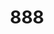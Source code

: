 ---
layout: place
title: "888"
permalink: /tennessee/nashville/888.html
stateAbbr: TN
stateName: Tennessee
cityName: Nashville
place_id: ChIJLza7xQxnZIgREuqfmswhlFI
photos:
  - name: >-
      places/ChIJLza7xQxnZIgREuqfmswhlFI/photos/AeeoHcKt5B1S6_vHo_k295qDXeUc_tXSozTxfszuYFBCFEOnz34t0b0E1sr0Rt13igV0qPfyoYoruVEXwGCDDhFGffiUzSl_4zSJ-UKVfV1EpIpIGibwUIoVBi3KaEjCNrAymngjAAV3CXU7pFgTg4pl-PYR1REpBYtTal2fa1qPGPKmdNVN0UgN602omhloXkWML0QClgkzjFoRW9-5NKsgihfWfWanfW_pVCjuu_3jXZbD6Lnu_NDwxKL_KXtYbk6K8GHztAP0U4Jst40kJUZFRD6CC5Cv3cD20utXC4w_2D-Q9w
    widthPx: 4800
    heightPx: 3200
    authorAttributions:
      - displayName: '888'
        uri: https://maps.google.com/maps/contrib/113467178605313045699
        photoUri: >-
          https://lh3.googleusercontent.com/a-/ALV-UjXKVpOTY1qbaHzBLoEEMjqH416bC1h83wg5j2pZUO1fpOg4BWg=s100-p-k-no-mo
    flagContentUri: >-
      https://www.google.com/local/imagery/report/?cb_client=maps_api_places.places_api&image_key=!1e10!2sAF1QipPsVWK-rUmeDYn3duUlNYbIiqcRDLZqW3ACs9HW&hl=en-US
    googleMapsUri: >-
      https://www.google.com/maps/place//data=!3m4!1e2!3m2!1sAF1QipPsVWK-rUmeDYn3duUlNYbIiqcRDLZqW3ACs9HW!2e10!4m2!3m1!1s0x8864670cc5bb362f:0x529421cc9a9fea12
  - name: >-
      places/ChIJLza7xQxnZIgREuqfmswhlFI/photos/AeeoHcJHWGlIqYDqDywm4a-4JdegxtTQRGKI7YLpNDqVjWPS_yu9JYTIv3mmwu8GJwGJKE5V03sv_7pwgMPdhHy3I8Ta0zt0jCKFWZ5WF3YAfKKxSEURUxN74epYLEMBa20gC9pBEG9lYhT5ennA5jX8e29t8bwDRDvM34TNNWlhzvEthcZg92c5dB4cZPGmzgDsKOZ333stR4nqOnqbg1qIbzJZfhE81ZcsBgL82aFEXphH24Pu8qOHCaONVVIBC5jBJIOpjOvBTMw2OiJOlv5Resv1UeU9JBju3MaliL5hZ0oJug
    widthPx: 1024
    heightPx: 683
    authorAttributions:
      - displayName: '888'
        uri: https://maps.google.com/maps/contrib/113467178605313045699
        photoUri: >-
          https://lh3.googleusercontent.com/a-/ALV-UjXKVpOTY1qbaHzBLoEEMjqH416bC1h83wg5j2pZUO1fpOg4BWg=s100-p-k-no-mo
    flagContentUri: >-
      https://www.google.com/local/imagery/report/?cb_client=maps_api_places.places_api&image_key=!1e10!2sAF1QipOTMtCfTT6J1g3tp4OW1bxD5GRInE0LRSMa_mfb&hl=en-US
    googleMapsUri: >-
      https://www.google.com/maps/place//data=!3m4!1e2!3m2!1sAF1QipOTMtCfTT6J1g3tp4OW1bxD5GRInE0LRSMa_mfb!2e10!4m2!3m1!1s0x8864670cc5bb362f:0x529421cc9a9fea12
  - name: >-
      places/ChIJLza7xQxnZIgREuqfmswhlFI/photos/AeeoHcIbmak_Vo83giXUTpUoD7PEMAHUfMxKviLj2y6JaPUNpUHCL43KQlKELLQGmVkZYp1WQyvc-HrhgHZsEMghrwH2nJgYZfn0fFaWDhFRNjnJk4texWNQrLoRcGxZqB3OWEBbcwx_j8oaX8AqRGFcz2YKUXrar18zCwFUyKez6wV4JP3bKITh8ym-Kdle2bt32KvU1YWXaHb9LLThgyDbDGUJ-U07n8FLN6qE06ZjEz9_1kFAeC8nJxU2BogawArTY5zbmSZy8r-sH2lpbglrH3gmvpkuTDRUqj3yVdL4Mbg61HXj_dVKz9FL9eDSQL2CRuECoW5LTcqhWrSHGIPLS-G6pJbSNJarmfdNpLJei5dg7nM6L2ScOtOAoA161UBMCDpYaWkokL5irH5Ve9Df4tIZirFj8ZyFg8Nbp2e3Bew
    widthPx: 2361
    heightPx: 3133
    authorAttributions:
      - displayName: Kay M
        uri: https://maps.google.com/maps/contrib/103885700821280303620
        photoUri: >-
          https://lh3.googleusercontent.com/a-/ALV-UjVjfTf0zha5UJI8wjwxfeF_hIpXpLpMDr6slqJcvpkEzy1svP5Z=s100-p-k-no-mo
    flagContentUri: >-
      https://www.google.com/local/imagery/report/?cb_client=maps_api_places.places_api&image_key=!1e10!2sCIHM0ogKEICAgMDwlLbgeQ&hl=en-US
    googleMapsUri: >-
      https://www.google.com/maps/place//data=!3m4!1e2!3m2!1sCIHM0ogKEICAgMDwlLbgeQ!2e10!4m2!3m1!1s0x8864670cc5bb362f:0x529421cc9a9fea12
  - name: >-
      places/ChIJLza7xQxnZIgREuqfmswhlFI/photos/AeeoHcJ-0akhXhTFewQU_N2GfdFVdz5E4R6EisA3moZMvnSKd1IFcNkNX1sH2CFqvzrZ-jYLSAZjTqeM9A_4Cj2HyyqnB24DFrT-Bt2ht4Mxk2tTia9uIuXCRt5WgmYrjeB49X1SnJh-rwcjLmQg9OOMevuuulgN8qjagrdmgo0nXQySAu95pbzDJ3EG7gbU0EOxxKs5Jus_MjcgvLtzRou8DujOjB7_YzEfFueVP2qpXsaMuPotVIWowlXWuseDPGzJx7qBkhdIePAewY8ucI2HsrvlXsNy3H_fQ2eU4_riH-xv0O8H0wpMQtojaGLh0qC5wfK0oCiNkVw-KSecQYiPAIS4QPHIfVc5RaAkFFmJGjDj8kU4TLz2Kbr4ivoq_tZT2sh-2qQQ4pSk_JFlunObtToxtLKX_qXsTEtrs9k8R5ZAYA
    widthPx: 2048
    heightPx: 1536
    authorAttributions:
      - displayName: Sarah Sleeper
        uri: https://maps.google.com/maps/contrib/109429536891192121621
        photoUri: >-
          https://lh3.googleusercontent.com/a-/ALV-UjXYQBRPA78EvYMxbkrcOtRpcnyABxmNw7LDiD5bvq5IUzq69nM=s100-p-k-no-mo
    flagContentUri: >-
      https://www.google.com/local/imagery/report/?cb_client=maps_api_places.places_api&image_key=!1e10!2sCIHM0ogKEICAgMCIu9PuZA&hl=en-US
    googleMapsUri: >-
      https://www.google.com/maps/place//data=!3m4!1e2!3m2!1sCIHM0ogKEICAgMCIu9PuZA!2e10!4m2!3m1!1s0x8864670cc5bb362f:0x529421cc9a9fea12
  - name: >-
      places/ChIJLza7xQxnZIgREuqfmswhlFI/photos/AeeoHcID6li6YbNCMjFNrRShVzevGx8eO5seDEIJKNsV3hlMjFt6YxI2PxK9YYIqONWx_6zq3fML0KZOJYMFv2j1BCx8_ISFhvG0Q-JARvX9oD39O_13XqwlRrQvvh6AseGRFJbgzbOeq06pg2plKBMtiU7FOUGqjS4vm_btoGKn2Z-rLiDUFVVfbHO-DAUjjCX1VTVqhNiAthck1zXvTrg7PxXsDICLS2r94oKqAOdaEyyE7XWsHnbISHJn8ZeYoKD0zBiHsMk6zx9ze2-pVTnXb86Vbr9j5Pu3uAlR6XnPrVIAvg
    widthPx: 1024
    heightPx: 1536
    authorAttributions:
      - displayName: '888'
        uri: https://maps.google.com/maps/contrib/113467178605313045699
        photoUri: >-
          https://lh3.googleusercontent.com/a-/ALV-UjXKVpOTY1qbaHzBLoEEMjqH416bC1h83wg5j2pZUO1fpOg4BWg=s100-p-k-no-mo
    flagContentUri: >-
      https://www.google.com/local/imagery/report/?cb_client=maps_api_places.places_api&image_key=!1e10!2sAF1QipPfazvzTUEsS8r4PZ_LzlGNe2ykV08nmqJl4utX&hl=en-US
    googleMapsUri: >-
      https://www.google.com/maps/place//data=!3m4!1e2!3m2!1sAF1QipPfazvzTUEsS8r4PZ_LzlGNe2ykV08nmqJl4utX!2e10!4m2!3m1!1s0x8864670cc5bb362f:0x529421cc9a9fea12
  - name: >-
      places/ChIJLza7xQxnZIgREuqfmswhlFI/photos/AeeoHcK2gmgc2Ou9L5jmhiSnpjSLP7bP_3wmM7rJDovim5-Emwb25x-2Qdqs23Q-USNoS3Zf0Sx_aCTl23TvqJoEKs-a0L-ZadxX4TO6pRQrPmG1TBnXbiOsIwrew5r4rLSyvQbmMigi9gmVuUwgl3aBxvBSwN6syzeQjLZWJ6KnStbbeqCMJlIc7b_aI6OWihSd5VLkAJjinkM84v2cinOYntk9Oo_ZpnrFYXDog2O4LFzkAQ86-dGlzxnu86Sb0ZPvJ8WHQ7ygDCIWfe5ooIqYix6tIznE5Y5wLFT6-4uE2NNV1w
    widthPx: 1858
    heightPx: 2520
    authorAttributions:
      - displayName: '888'
        uri: https://maps.google.com/maps/contrib/113467178605313045699
        photoUri: >-
          https://lh3.googleusercontent.com/a-/ALV-UjXKVpOTY1qbaHzBLoEEMjqH416bC1h83wg5j2pZUO1fpOg4BWg=s100-p-k-no-mo
    flagContentUri: >-
      https://www.google.com/local/imagery/report/?cb_client=maps_api_places.places_api&image_key=!1e10!2sAF1QipPTXHjARW4EMB0WOLg4UlFf6JN7gfVUd9MaCWNQ&hl=en-US
    googleMapsUri: >-
      https://www.google.com/maps/place//data=!3m4!1e2!3m2!1sAF1QipPTXHjARW4EMB0WOLg4UlFf6JN7gfVUd9MaCWNQ!2e10!4m2!3m1!1s0x8864670cc5bb362f:0x529421cc9a9fea12
  - name: >-
      places/ChIJLza7xQxnZIgREuqfmswhlFI/photos/AeeoHcKX35DsNNVcqSSb2Xzm-5sXaQ3PQDwomvcl7UMFw5eK3BfPe-AC_8OJOk1bEwyD-r8_EStHs1VfZ3-j1o1TygwKbHaZrUI_cRQrvnyslxWQ5503XrJRDYVAbBTIdknDFP4PShdVltoN1U0cCmof5jFVQjA3aPfvub-ZyLY6rdjHvmJFtzB6fdZDd1xbqFkw4Lo5oHYoU1gAYBUc73uAVs7bj3onVcyfjVUBIxjS5Ix-BMRpzd17LVRv2XNt63IU-q697npjVdV65ak05kL0V2g9HlluF5TurdaCHD3WWE6pvA
    widthPx: 1024
    heightPx: 683
    authorAttributions:
      - displayName: '888'
        uri: https://maps.google.com/maps/contrib/113467178605313045699
        photoUri: >-
          https://lh3.googleusercontent.com/a-/ALV-UjXKVpOTY1qbaHzBLoEEMjqH416bC1h83wg5j2pZUO1fpOg4BWg=s100-p-k-no-mo
    flagContentUri: >-
      https://www.google.com/local/imagery/report/?cb_client=maps_api_places.places_api&image_key=!1e10!2sAF1QipO3xS6cjBqm1h7eqc91Tj6Agq7wdG4_EhTs1KRx&hl=en-US
    googleMapsUri: >-
      https://www.google.com/maps/place//data=!3m4!1e2!3m2!1sAF1QipO3xS6cjBqm1h7eqc91Tj6Agq7wdG4_EhTs1KRx!2e10!4m2!3m1!1s0x8864670cc5bb362f:0x529421cc9a9fea12
  - name: >-
      places/ChIJLza7xQxnZIgREuqfmswhlFI/photos/AeeoHcJ6HXKWCK17D02cJYCissVXcvPqK2tsAcoB47vsgG1XBi_egwqCSRYR3A3fZlo66lYhQegJzU9HkiqVGm3z9DKR8HtsiVfPRvSf-31J9M5ZRA0T85AIQ473X5SLGYytLwlRsC-veN0CN_Z7E4K-DNUGSxwVJNSnM46HNxbowzbCf5q4A4hrh87kBZ7CZyck2V7y1utNcYFGzWJIC6MwGebQuCmmFppfe1Q6QSNA5ByQXnrqSXl4Hf3HMrT5nE-N5mp6MEbMrOJD7Ilgs43sPFYsnkeTbfk0138SHS_jwCZY6ebzwPdem7sZFv9hIuAvtZaEUlBGEGuigeeNcsNr0Md56PJSmSG3jRehqZqyaDaP0n6O3J616gb3aLVAmMDIc6JwaFMjCx88-WWC8WDat4Wm4wQWCIBA-_eQaupwdtgXJA
    widthPx: 4032
    heightPx: 3024
    authorAttributions:
      - displayName: Jonathan Espiritu
        uri: https://maps.google.com/maps/contrib/109350828135522180965
        photoUri: >-
          https://lh3.googleusercontent.com/a-/ALV-UjXsDAC0qzIfv2IF5RNCwYBvRkr81nUBcTyXb8srHEYWI6c00_zJSA=s100-p-k-no-mo
    flagContentUri: >-
      https://www.google.com/local/imagery/report/?cb_client=maps_api_places.places_api&image_key=!1e10!2sCIHM0ogKEICAgMCgme-KWw&hl=en-US
    googleMapsUri: >-
      https://www.google.com/maps/place//data=!3m4!1e2!3m2!1sCIHM0ogKEICAgMCgme-KWw!2e10!4m2!3m1!1s0x8864670cc5bb362f:0x529421cc9a9fea12
  - name: >-
      places/ChIJLza7xQxnZIgREuqfmswhlFI/photos/AeeoHcLOd_vZdyrvAPrsl24qHzbQrlMYhdMl2GCjLeGjklw0WEoMLi0foacT0Qei9_nL5IPOAQSbdU5rvN6h0O1H_Iodjsqn7zNMtHP3Pqieq0w8jjSMbf09dN3GdU5_Ybyb7lv2ey3A2yzo3u-hq_-IKxftoHrDEt3W2Uo5sjhfiXjOZmrF29w7EubPzcULJw8S1HwYQuHMsOzgJIk2yhmWIM_nyC83zfS2FLbeEKVMKJAaiQ5AISgFeZ33UwnmR32k9WbKrpzzZZmXmQdtxAoiBaDS4SZcj94wlSZfS8HF_sKkVH2mtxL4gd50Z4OEgRxf8QZ8TIUnD-CXW0jxQYZu3PCJyJwn1gdDXIx9-mfuMGJMRftwiBv2JDvCWxItt5ZD7nO6QFZny_GKZKtZibF6iQT8xyHA8l5jqLJSPUAT8SjT1ag
    widthPx: 3024
    heightPx: 4032
    authorAttributions:
      - displayName: Danielle Long
        uri: https://maps.google.com/maps/contrib/118397673277226210911
        photoUri: >-
          https://lh3.googleusercontent.com/a-/ALV-UjWjBXixM5jkmla25t3OFjWZRv0Bo6L8sG5kdvB-lfsHu-fjkjZqyQ=s100-p-k-no-mo
    flagContentUri: >-
      https://www.google.com/local/imagery/report/?cb_client=maps_api_places.places_api&image_key=!1e10!2sCIHM0ogKEICAgMDAtYim9wE&hl=en-US
    googleMapsUri: >-
      https://www.google.com/maps/place//data=!3m4!1e2!3m2!1sCIHM0ogKEICAgMDAtYim9wE!2e10!4m2!3m1!1s0x8864670cc5bb362f:0x529421cc9a9fea12
  - name: >-
      places/ChIJLza7xQxnZIgREuqfmswhlFI/photos/AeeoHcKHMyRohUv3YDsWnSdr5O3BzAQceJ_Vg8-OvJs6QhpN8Khs1wWH2hl47IKfAxGdV0FLjetPsWe1-tGpGzOgC4ZLGoRFWoKE0A0WKTYKjKR4n47bsUm_qQpGFTQPvCkvEYKOdwrOY3Q67YCpHBCKVorRtsy4DnaNm-vyoz862H6bHDPrtz_NtMBjQN_kDZCF94h6yu8Wi3WpXTPdplPoTXagu0hZ8ij_V00clczN6hd0GTTWTMqxORfKR1nST-VpEoc7XhAE5nGpjCrfZn0tJTzvkQQ7pOy1ZONnUcIw3Hof7Q
    widthPx: 1024
    heightPx: 1536
    authorAttributions:
      - displayName: '888'
        uri: https://maps.google.com/maps/contrib/113467178605313045699
        photoUri: >-
          https://lh3.googleusercontent.com/a-/ALV-UjXKVpOTY1qbaHzBLoEEMjqH416bC1h83wg5j2pZUO1fpOg4BWg=s100-p-k-no-mo
    flagContentUri: >-
      https://www.google.com/local/imagery/report/?cb_client=maps_api_places.places_api&image_key=!1e10!2sAF1QipO6g5K_2LgjMB56ZEEN5rnVF7cyUn-ZnY_hnXHC&hl=en-US
    googleMapsUri: >-
      https://www.google.com/maps/place//data=!3m4!1e2!3m2!1sAF1QipO6g5K_2LgjMB56ZEEN5rnVF7cyUn-ZnY_hnXHC!2e10!4m2!3m1!1s0x8864670cc5bb362f:0x529421cc9a9fea12
address: 800 Clark Pl, Nashville, TN 37203, USA
street: 800 Clark Pl
city: Nashville
state: TN
zip: '37203'
country: USA
neighborhood: Downtown
latitude: '36.155808'
longitude: '-86.780532'
accessibility_options:
  wheelchairAccessibleParking: true
  wheelchairAccessibleEntrance: true
  wheelchairAccessibleRestroom: true
  wheelchairAccessibleSeating: true
business_status: OPERATIONAL
name: '888'
google_maps_links:
  directionsUri: >-
    https://www.google.com/maps/dir//''/data=!4m7!4m6!1m1!4e2!1m2!1m1!1s0x8864670cc5bb362f:0x529421cc9a9fea12!3e0
  placeUri: https://maps.google.com/?cid=5950418170314484242
  writeAReviewUri: >-
    https://www.google.com/maps/place//data=!4m3!3m2!1s0x8864670cc5bb362f:0x529421cc9a9fea12!12e1
  reviewsUri: >-
    https://www.google.com/maps/place//data=!4m4!3m3!1s0x8864670cc5bb362f:0x529421cc9a9fea12!9m1!1b1
  photosUri: >-
    https://www.google.com/maps/place//data=!4m3!3m2!1s0x8864670cc5bb362f:0x529421cc9a9fea12!10e5
primary_type: Japanese Restaurant
opening_hours:
  regular: null
  current: null
secondary_opening_hours:
  regular:
    weekdayDescriptions: null
    type: null
  current:
    weekdayDescriptions: null
    type: null
phone: (888) 383-8610
price_level: null
price_range: $100 &ndash; & up
rating: '4.5'
rating_count: 173
website: https://www.888nashville.com/
description: null
reviews:
  - name: >-
      places/ChIJLza7xQxnZIgREuqfmswhlFI/reviews/ChdDSUhNMG9nS0VJQ0FnTUNJdTlQdWhBRRAB
    relativePublishTimeDescription: a week ago
    rating: 5
    text:
      text: >-
        My husband and my best friend surprised me with a birthday dinner here.
        I was so delighted. From finding the non descript entrance to the
        coolest music scene in a restaurant. We sat right in front of the DJ and
        the ambience was so fun! I added at last 10 songs to my favorites
        list.... Great music!  Our wait staff was so lovely and every food item
        we had was delicious. Those fries....so good. We couldn't make a
        decision on dessert, so we ended up with three. Definitely recommend for
        a fun night out. Would love to come back on our next trip to Nashville!
      languageCode: en
    originalText:
      text: >-
        My husband and my best friend surprised me with a birthday dinner here.
        I was so delighted. From finding the non descript entrance to the
        coolest music scene in a restaurant. We sat right in front of the DJ and
        the ambience was so fun! I added at last 10 songs to my favorites
        list.... Great music!  Our wait staff was so lovely and every food item
        we had was delicious. Those fries....so good. We couldn't make a
        decision on dessert, so we ended up with three. Definitely recommend for
        a fun night out. Would love to come back on our next trip to Nashville!
      languageCode: en
    authorAttribution:
      displayName: Sarah Sleeper
      uri: https://www.google.com/maps/contrib/109429536891192121621/reviews
      photoUri: >-
        https://lh3.googleusercontent.com/a-/ALV-UjXYQBRPA78EvYMxbkrcOtRpcnyABxmNw7LDiD5bvq5IUzq69nM=s128-c0x00000000-cc-rp-mo-ba4
    publishTime: '2025-04-05T00:14:23.496667Z'
    flagContentUri: >-
      https://www.google.com/local/review/rap/report?postId=ChdDSUhNMG9nS0VJQ0FnTUNJdTlQdWhBRRAB&d=17924085&t=1
    googleMapsUri: >-
      https://www.google.com/maps/reviews/data=!4m6!14m5!1m4!2m3!1sChdDSUhNMG9nS0VJQ0FnTUNJdTlQdWhBRRAB!2m1!1s0x8864670cc5bb362f:0x529421cc9a9fea12
  - name: >-
      places/ChIJLza7xQxnZIgREuqfmswhlFI/reviews/ChZDSUhNMG9nS0VJQ0FnTUR3bExiZ1dREAE
    relativePublishTimeDescription: 3 weeks ago
    rating: 5
    text:
      text: >-
        Every single dish we had and every single drink was delicious and top
        quality.  The presentation of each was lovely.  Our server Nikki, was
        outstanding, as she was able to describe each drink and dish to our
        taste preferences. The ambiance  was relaxed and classy with the
        selection of songs from good vinyls, emanating from a quality sound
        system.  The birthday acknowledgment was classy, yummy and just enough.
        This will continue to be one of our number 1 choices for top quality
        Japanese food and special occasions.  Triple applause for "888"!
      languageCode: en
    originalText:
      text: >-
        Every single dish we had and every single drink was delicious and top
        quality.  The presentation of each was lovely.  Our server Nikki, was
        outstanding, as she was able to describe each drink and dish to our
        taste preferences. The ambiance  was relaxed and classy with the
        selection of songs from good vinyls, emanating from a quality sound
        system.  The birthday acknowledgment was classy, yummy and just enough.
        This will continue to be one of our number 1 choices for top quality
        Japanese food and special occasions.  Triple applause for "888"!
      languageCode: en
    authorAttribution:
      displayName: Kay M
      uri: https://www.google.com/maps/contrib/103885700821280303620/reviews
      photoUri: >-
        https://lh3.googleusercontent.com/a-/ALV-UjVjfTf0zha5UJI8wjwxfeF_hIpXpLpMDr6slqJcvpkEzy1svP5Z=s128-c0x00000000-cc-rp-mo
    publishTime: '2025-03-23T19:37:31.361718Z'
    flagContentUri: >-
      https://www.google.com/local/review/rap/report?postId=ChZDSUhNMG9nS0VJQ0FnTUR3bExiZ1dREAE&d=17924085&t=1
    googleMapsUri: >-
      https://www.google.com/maps/reviews/data=!4m6!14m5!1m4!2m3!1sChZDSUhNMG9nS0VJQ0FnTUR3bExiZ1dREAE!2m1!1s0x8864670cc5bb362f:0x529421cc9a9fea12
  - name: >-
      places/ChIJLza7xQxnZIgREuqfmswhlFI/reviews/ChZDSUhNMG9nS0VJQ0FnTURBdFlpbURREAE
    relativePublishTimeDescription: 2 months ago
    rating: 5
    text:
      text: >-
        We had dinner at the sushi bar and were so impressed with the food and
        space. Highly recommend the fresh sushi but also loved the steak meal
        with carrots. The records wall is fantastic. Great whiskey and sake
        selection, as well as a couple good mocktails.
      languageCode: en
    originalText:
      text: >-
        We had dinner at the sushi bar and were so impressed with the food and
        space. Highly recommend the fresh sushi but also loved the steak meal
        with carrots. The records wall is fantastic. Great whiskey and sake
        selection, as well as a couple good mocktails.
      languageCode: en
    authorAttribution:
      displayName: Danielle Long
      uri: https://www.google.com/maps/contrib/118397673277226210911/reviews
      photoUri: >-
        https://lh3.googleusercontent.com/a-/ALV-UjWjBXixM5jkmla25t3OFjWZRv0Bo6L8sG5kdvB-lfsHu-fjkjZqyQ=s128-c0x00000000-cc-rp-mo-ba4
    publishTime: '2025-02-10T20:23:51.675912Z'
    flagContentUri: >-
      https://www.google.com/local/review/rap/report?postId=ChZDSUhNMG9nS0VJQ0FnTURBdFlpbURREAE&d=17924085&t=1
    googleMapsUri: >-
      https://www.google.com/maps/reviews/data=!4m6!14m5!1m4!2m3!1sChZDSUhNMG9nS0VJQ0FnTURBdFlpbURREAE!2m1!1s0x8864670cc5bb362f:0x529421cc9a9fea12
  - name: >-
      places/ChIJLza7xQxnZIgREuqfmswhlFI/reviews/ChdDSUhNMG9nS0VJQ0FnTUNnbWUtS2l3RRAB
    relativePublishTimeDescription: a month ago
    rating: 4
    text:
      text: >-
        Very cool space where there’s a DJ that plays vinyl albums.  Good food.
        Service is a little slow.  Made a reservation for a seat at the sushi
        bar which had wide availability (every 15 minutes) but still had to wait
        30 minutes past my reservation to get seated.  Would have appreciated an
        apology or something.
      languageCode: en
    originalText:
      text: >-
        Very cool space where there’s a DJ that plays vinyl albums.  Good food.
        Service is a little slow.  Made a reservation for a seat at the sushi
        bar which had wide availability (every 15 minutes) but still had to wait
        30 minutes past my reservation to get seated.  Would have appreciated an
        apology or something.
      languageCode: en
    authorAttribution:
      displayName: Jonathan Espiritu
      uri: https://www.google.com/maps/contrib/109350828135522180965/reviews
      photoUri: >-
        https://lh3.googleusercontent.com/a-/ALV-UjXsDAC0qzIfv2IF5RNCwYBvRkr81nUBcTyXb8srHEYWI6c00_zJSA=s128-c0x00000000-cc-rp-mo-ba6
    publishTime: '2025-02-18T22:06:34.218345Z'
    flagContentUri: >-
      https://www.google.com/local/review/rap/report?postId=ChdDSUhNMG9nS0VJQ0FnTUNnbWUtS2l3RRAB&d=17924085&t=1
    googleMapsUri: >-
      https://www.google.com/maps/reviews/data=!4m6!14m5!1m4!2m3!1sChdDSUhNMG9nS0VJQ0FnTUNnbWUtS2l3RRAB!2m1!1s0x8864670cc5bb362f:0x529421cc9a9fea12
  - name: >-
      places/ChIJLza7xQxnZIgREuqfmswhlFI/reviews/ChdDSUhNMG9nS0VJQ0FnTUNJMGVyRTVnRRAB
    relativePublishTimeDescription: a week ago
    rating: 5
    text:
      text: >-
        Our experience at 888 absolutely blew me away! My partner and I are huge
        foodies and we know how rare it is to find a place that has an amazing
        atmosphere and incredible food; 888 managed to knock both of them out of
        the park. Our server Allie was so kind and helpful, and had the best
        suggestions for what to order. The asparagus tempura, "Not So Midori
        Sour" and table side wasabi were absolutely outstanding, and the chef
        special sushi roll that night was phenomenal. The DJ was also fantastic
        and had vibe down perfectly, it was exactly the listening bar experience
        I was hoping to have. We walked out saying it was a meal we'd still be
        talking about for a very long time. Couldn't recommend this spot enough!
      languageCode: en
    originalText:
      text: >-
        Our experience at 888 absolutely blew me away! My partner and I are huge
        foodies and we know how rare it is to find a place that has an amazing
        atmosphere and incredible food; 888 managed to knock both of them out of
        the park. Our server Allie was so kind and helpful, and had the best
        suggestions for what to order. The asparagus tempura, "Not So Midori
        Sour" and table side wasabi were absolutely outstanding, and the chef
        special sushi roll that night was phenomenal. The DJ was also fantastic
        and had vibe down perfectly, it was exactly the listening bar experience
        I was hoping to have. We walked out saying it was a meal we'd still be
        talking about for a very long time. Couldn't recommend this spot enough!
      languageCode: en
    authorAttribution:
      displayName: Sara Murcko
      uri: https://www.google.com/maps/contrib/112903214283426888092/reviews
      photoUri: >-
        https://lh3.googleusercontent.com/a/ACg8ocICx0wfwY7YzkeiyePRvVUryHtFMItkjTkvAsQ_IXvbK58v4NE=s128-c0x00000000-cc-rp-mo
    publishTime: '2025-04-02T20:03:07.960073Z'
    flagContentUri: >-
      https://www.google.com/local/review/rap/report?postId=ChdDSUhNMG9nS0VJQ0FnTUNJMGVyRTVnRRAB&d=17924085&t=1
    googleMapsUri: >-
      https://www.google.com/maps/reviews/data=!4m6!14m5!1m4!2m3!1sChdDSUhNMG9nS0VJQ0FnTUNJMGVyRTVnRRAB!2m1!1s0x8864670cc5bb362f:0x529421cc9a9fea12
parking_options:
  valetParking: true
payment_options:
  acceptsCreditCards: true
  acceptsDebitCards: true
  acceptsCashOnly: false
allow_dogs: null
curbside_pickup: false
delivery: false
dine_in: true
good_for_children: false
good_for_groups: true
good_for_sports: false
live_music: true
menu_for_children: null
outdoor_seating: false
reservable: true
restroom: true
serves_beer: true
serves_breakfast: null
serves_brunch: null
serves_cocktails: true
serves_coffee: false
serves_dinner: true
serves_dessert: true
serves_lunch: null
serves_vegetarian_food: null
serves_wine: true
takeout: null

---